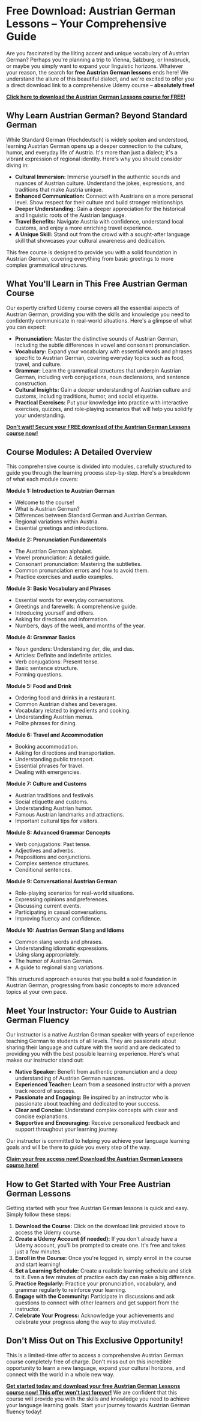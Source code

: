 # Free Download: Austrian German Lessons – Your Comprehensive Guide

Are you fascinated by the lilting accent and unique vocabulary of Austrian German? Perhaps you're planning a trip to Vienna, Salzburg, or Innsbruck, or maybe you simply want to expand your linguistic horizons. Whatever your reason, the search for **free Austrian German lessons** ends here! We understand the allure of this beautiful dialect, and we're excited to offer you a direct download link to a comprehensive Udemy course – **absolutely free!**

[**Click here to download the Austrian German Lessons course for FREE!**](https://udemywork.com/austrian-german-lessons)

## Why Learn Austrian German? Beyond Standard German

While Standard German (Hochdeutsch) is widely spoken and understood, learning Austrian German opens up a deeper connection to the culture, humor, and everyday life of Austria. It's more than just a dialect; it's a vibrant expression of regional identity. Here's why you should consider diving in:

*   **Cultural Immersion:** Immerse yourself in the authentic sounds and nuances of Austrian culture. Understand the jokes, expressions, and traditions that make Austria unique.
*   **Enhanced Communication:** Connect with Austrians on a more personal level. Show respect for their culture and build stronger relationships.
*   **Deeper Understanding:** Gain a deeper appreciation for the historical and linguistic roots of the Austrian language.
*   **Travel Benefits:** Navigate Austria with confidence, understand local customs, and enjoy a more enriching travel experience.
*   **A Unique Skill:** Stand out from the crowd with a sought-after language skill that showcases your cultural awareness and dedication.

This free course is designed to provide you with a solid foundation in Austrian German, covering everything from basic greetings to more complex grammatical structures.

## What You'll Learn in This Free Austrian German Course

Our expertly crafted Udemy course covers all the essential aspects of Austrian German, providing you with the skills and knowledge you need to confidently communicate in real-world situations. Here's a glimpse of what you can expect:

*   **Pronunciation:** Master the distinctive sounds of Austrian German, including the subtle differences in vowel and consonant pronunciation.
*   **Vocabulary:** Expand your vocabulary with essential words and phrases specific to Austrian German, covering everyday topics such as food, travel, and culture.
*   **Grammar:** Learn the grammatical structures that underpin Austrian German, including verb conjugations, noun declensions, and sentence construction.
*   **Cultural Insights:** Gain a deeper understanding of Austrian culture and customs, including traditions, humor, and social etiquette.
*   **Practical Exercises:** Put your knowledge into practice with interactive exercises, quizzes, and role-playing scenarios that will help you solidify your understanding.

[**Don't wait! Secure your FREE download of the Austrian German Lessons course now!**](https://udemywork.com/austrian-german-lessons)

## Course Modules: A Detailed Overview

This comprehensive course is divided into modules, carefully structured to guide you through the learning process step-by-step. Here's a breakdown of what each module covers:

**Module 1: Introduction to Austrian German**

*   Welcome to the course!
*   What is Austrian German?
*   Differences between Standard German and Austrian German.
*   Regional variations within Austria.
*   Essential greetings and introductions.

**Module 2: Pronunciation Fundamentals**

*   The Austrian German alphabet.
*   Vowel pronunciation: A detailed guide.
*   Consonant pronunciation: Mastering the subtleties.
*   Common pronunciation errors and how to avoid them.
*   Practice exercises and audio examples.

**Module 3: Basic Vocabulary and Phrases**

*   Essential words for everyday conversations.
*   Greetings and farewells: A comprehensive guide.
*   Introducing yourself and others.
*   Asking for directions and information.
*   Numbers, days of the week, and months of the year.

**Module 4: Grammar Basics**

*   Noun genders: Understanding der, die, and das.
*   Articles: Definite and indefinite articles.
*   Verb conjugations: Present tense.
*   Basic sentence structure.
*   Forming questions.

**Module 5: Food and Drink**

*   Ordering food and drinks in a restaurant.
*   Common Austrian dishes and beverages.
*   Vocabulary related to ingredients and cooking.
*   Understanding Austrian menus.
*   Polite phrases for dining.

**Module 6: Travel and Accommodation**

*   Booking accommodation.
*   Asking for directions and transportation.
*   Understanding public transport.
*   Essential phrases for travel.
*   Dealing with emergencies.

**Module 7: Culture and Customs**

*   Austrian traditions and festivals.
*   Social etiquette and customs.
*   Understanding Austrian humor.
*   Famous Austrian landmarks and attractions.
*   Important cultural tips for visitors.

**Module 8: Advanced Grammar Concepts**

*   Verb conjugations: Past tense.
*   Adjectives and adverbs.
*   Prepositions and conjunctions.
*   Complex sentence structures.
*   Conditional sentences.

**Module 9: Conversational Austrian German**

*   Role-playing scenarios for real-world situations.
*   Expressing opinions and preferences.
*   Discussing current events.
*   Participating in casual conversations.
*   Improving fluency and confidence.

**Module 10: Austrian German Slang and Idioms**

*   Common slang words and phrases.
*   Understanding idiomatic expressions.
*   Using slang appropriately.
*   The humor of Austrian German.
*   A guide to regional slang variations.

This structured approach ensures that you build a solid foundation in Austrian German, progressing from basic concepts to more advanced topics at your own pace.

## Meet Your Instructor: Your Guide to Austrian German Fluency

Our instructor is a native Austrian German speaker with years of experience teaching German to students of all levels. They are passionate about sharing their language and culture with the world and are dedicated to providing you with the best possible learning experience. Here's what makes our instructor stand out:

*   **Native Speaker:** Benefit from authentic pronunciation and a deep understanding of Austrian German nuances.
*   **Experienced Teacher:** Learn from a seasoned instructor with a proven track record of success.
*   **Passionate and Engaging:** Be inspired by an instructor who is passionate about teaching and dedicated to your success.
*   **Clear and Concise:** Understand complex concepts with clear and concise explanations.
*   **Supportive and Encouraging:** Receive personalized feedback and support throughout your learning journey.

Our instructor is committed to helping you achieve your language learning goals and will be there to guide you every step of the way.

[**Claim your free access now! Download the Austrian German Lessons course here!**](https://udemywork.com/austrian-german-lessons)

## How to Get Started with Your Free Austrian German Lessons

Getting started with your free Austrian German lessons is quick and easy. Simply follow these steps:

1.  **Download the Course:** Click on the download link provided above to access the Udemy course.
2.  **Create a Udemy Account (if needed):** If you don't already have a Udemy account, you'll be prompted to create one. It's free and takes just a few minutes.
3.  **Enroll in the Course:** Once you're logged in, simply enroll in the course and start learning!
4.  **Set a Learning Schedule:** Create a realistic learning schedule and stick to it. Even a few minutes of practice each day can make a big difference.
5.  **Practice Regularly:** Practice your pronunciation, vocabulary, and grammar regularly to reinforce your learning.
6.  **Engage with the Community:** Participate in discussions and ask questions to connect with other learners and get support from the instructor.
7.  **Celebrate Your Progress:** Acknowledge your achievements and celebrate your progress along the way to stay motivated.

## Don't Miss Out on This Exclusive Opportunity!

This is a limited-time offer to access a comprehensive Austrian German course completely free of charge. Don't miss out on this incredible opportunity to learn a new language, expand your cultural horizons, and connect with the world in a whole new way.

**[Get started today and download your free Austrian German Lessons course now! This offer won't last forever!](https://udemywork.com/austrian-german-lessons)** We are confident that this course will provide you with the skills and knowledge you need to achieve your language learning goals. Start your journey towards Austrian German fluency today!
